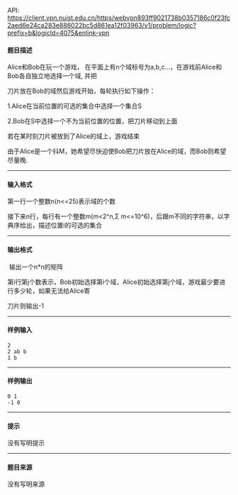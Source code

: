 API: https://client.vpn.nuist.edu.cn/https/webvpn893ff9021738b0357186c0f23fc2aed6e24ca283e886022bc5d861ea12f03963/v1/problem/logic?prefix=b&logicId=4075&enlink-vpn

#### 题目描述

Alice和Bob在玩一个游戏， 在平面上有n个域标号为a,b,c...，在游戏前Alice和Bob各自独立地选择一个域, 并把

刀片放在Bob的域然后游戏开始，每轮执行如下操作：

1.Alice在当前位置的可选的集合中选择一个集合S 

2.Bob在S中选择一个不为当前位置的位置，把刀片移动到上面 

若在某时刻刀片被放到了Alice的域上，游戏结束

由于Alice是一个抖M，她希望尽快迫使Bob把刀片放在Alice的域，而Bob则希望尽量晚.

---

#### 输入格式

第一行一个整数n(n<=25)表示域的个数

接下来n行，每行有一个整数m(m<2^n,Σ m<=10^6)，后跟m不同的字符串，以字典序给出，描述位置i的可选的集合

---

#### 输出格式

 输出一个n\*n的矩阵

第i行第j个数表示，Bob初始选择第i个域，Alice初始选择第j个域，游戏最少要进行多少轮，如果无法给Alice寄

刀片则输出-1

---

#### 样例输入
```
2
2 ab b
1 b

```

---

#### 样例输出
```
0 1 
-1 0

```

---

#### 提示

没有写明提示

---

#### 题目来源

没有写明来源